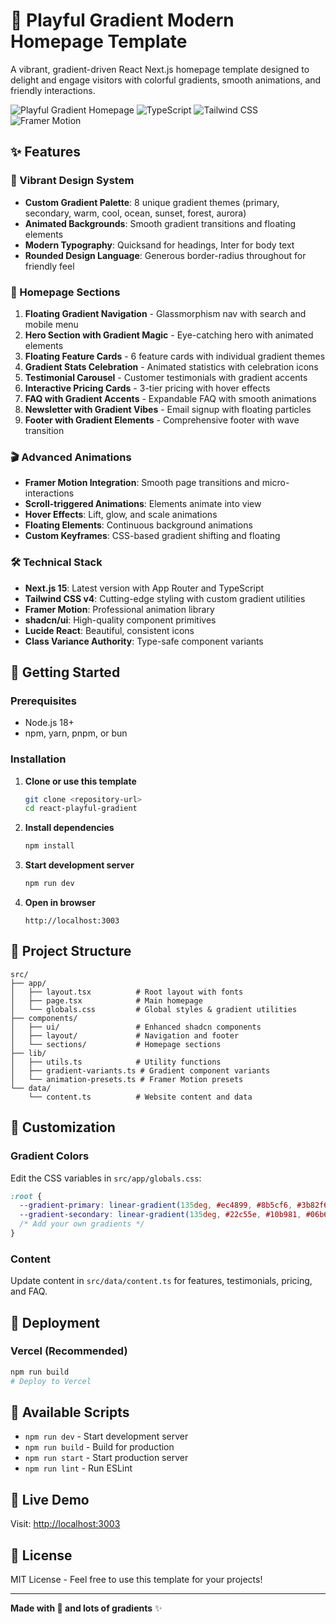 # 🌈 Playful Gradient Modern Homepage Template

A vibrant, gradient-driven React Next.js homepage template designed to delight and engage visitors with colorful gradients, smooth animations, and friendly interactions.

![Playful Gradient Homepage](https://img.shields.io/badge/Next.js-15-black?style=for-the-badge&logo=next.js)
![TypeScript](https://img.shields.io/badge/TypeScript-Ready-blue?style=for-the-badge&logo=typescript)
![Tailwind CSS](https://img.shields.io/badge/Tailwind-CSS-38B2AC?style=for-the-badge&logo=tailwind-css)
![Framer Motion](https://img.shields.io/badge/Framer-Motion-0055FF?style=for-the-badge&logo=framer)

## ✨ Features

### 🎨 Vibrant Design System
- **Custom Gradient Palette**: 8 unique gradient themes (primary, secondary, warm, cool, ocean, sunset, forest, aurora)
- **Animated Backgrounds**: Smooth gradient transitions and floating elements
- **Modern Typography**: Quicksand for headings, Inter for body text
- **Rounded Design Language**: Generous border-radius throughout for friendly feel

### 🚀 Homepage Sections
1. **Floating Gradient Navigation** - Glassmorphism nav with search and mobile menu
2. **Hero Section with Gradient Magic** - Eye-catching hero with animated elements
3. **Floating Feature Cards** - 6 feature cards with individual gradient themes
4. **Gradient Stats Celebration** - Animated statistics with celebration icons
5. **Testimonial Carousel** - Customer testimonials with gradient accents
6. **Interactive Pricing Cards** - 3-tier pricing with hover effects
7. **FAQ with Gradient Accents** - Expandable FAQ with smooth animations
8. **Newsletter with Gradient Vibes** - Email signup with floating particles
9. **Footer with Gradient Elements** - Comprehensive footer with wave transition

### 🎬 Advanced Animations
- **Framer Motion Integration**: Smooth page transitions and micro-interactions
- **Scroll-triggered Animations**: Elements animate into view
- **Hover Effects**: Lift, glow, and scale animations
- **Floating Elements**: Continuous background animations
- **Custom Keyframes**: CSS-based gradient shifting and floating

### 🛠️ Technical Stack
- **Next.js 15**: Latest version with App Router and TypeScript
- **Tailwind CSS v4**: Cutting-edge styling with custom gradient utilities
- **Framer Motion**: Professional animation library
- **shadcn/ui**: High-quality component primitives
- **Lucide React**: Beautiful, consistent icons
- **Class Variance Authority**: Type-safe component variants

## 🚦 Getting Started

### Prerequisites
- Node.js 18+ 
- npm, yarn, pnpm, or bun

### Installation

1. **Clone or use this template**
   ```bash
   git clone <repository-url>
   cd react-playful-gradient
   ```

2. **Install dependencies**
   ```bash
   npm install
   ```

3. **Start development server**
   ```bash
   npm run dev
   ```

4. **Open in browser**
   ```
   http://localhost:3003
   ```

## 📁 Project Structure

```
src/
├── app/
│   ├── layout.tsx          # Root layout with fonts
│   ├── page.tsx            # Main homepage
│   └── globals.css         # Global styles & gradient utilities
├── components/
│   ├── ui/                 # Enhanced shadcn components
│   ├── layout/             # Navigation and footer
│   └── sections/           # Homepage sections
├── lib/
│   ├── utils.ts            # Utility functions
│   ├── gradient-variants.ts # Gradient component variants
│   └── animation-presets.ts # Framer Motion presets
└── data/
    └── content.ts          # Website content and data
```

## 🎨 Customization

### Gradient Colors
Edit the CSS variables in `src/app/globals.css`:

```css
:root {
  --gradient-primary: linear-gradient(135deg, #ec4899, #8b5cf6, #3b82f6);
  --gradient-secondary: linear-gradient(135deg, #22c55e, #10b981, #06b6d4);
  /* Add your own gradients */
}
```

### Content
Update content in `src/data/content.ts` for features, testimonials, pricing, and FAQ.

## 🚀 Deployment

### Vercel (Recommended)
```bash
npm run build
# Deploy to Vercel
```

## 🧹 Available Scripts

- `npm run dev` - Start development server
- `npm run build` - Build for production  
- `npm run start` - Start production server
- `npm run lint` - Run ESLint

## 🎪 Live Demo

Visit: [http://localhost:3003](http://localhost:3003)

## 📄 License

MIT License - Feel free to use this template for your projects!

---

**Made with 💖 and lots of gradients** ✨
